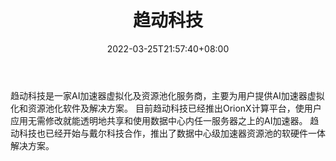 ﻿---
weight: 
title: "趋动科技"
description: "趋动科技是一家AI加速器虚拟化及资源池化服务商，主要为用户提供AI加速器虚拟化和资源池化软件及解决方案。 目前趋动科技已经推出OrionX计算平台，使用户应用无需修改就能透明地共享和使用数据中心内任一服务器之上的AI加速器。 趋动科技也已经开始与戴尔科技合作，推出了数据中心级加速器资源池的软硬件一体解决方案。"
date: 2022-03-25T21:57:40+08:00
lastmod: 2022-03-25T16:45:40+08:00
draft: false
authors: ["Metabd"]
featuredImage: "556.jpg"
link: "https://virtaitech.com/"
tags: ["趋动科技","算力"]
categories: ["navigation"]
navigation: ["算力"]
lightgallery: true
toc: true
pinned: false
recommend: false
recommend1: false
---
趋动科技是一家AI加速器虚拟化及资源池化服务商，主要为用户提供AI加速器虚拟化和资源池化软件及解决方案。 目前趋动科技已经推出OrionX计算平台，使用户应用无需修改就能透明地共享和使用数据中心内任一服务器之上的AI加速器。 趋动科技也已经开始与戴尔科技合作，推出了数据中心级加速器资源池的软硬件一体解决方案。
